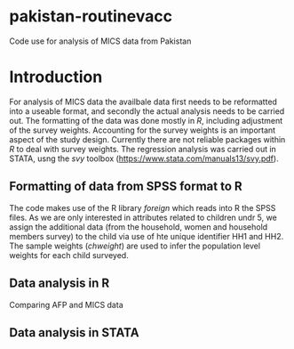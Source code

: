# pakistan-routinevacc
Code use for analysis of MICS data from Pakistan

# Introduction
For analysis of MICS data the availbale data first needs to be reformatted into a useable format, and secondly the actual analysis needs to be carried out. The formatting of the data was done mostly in _R_, including adjustment of the survey weights. Accounting for the survey weights is an important aspect of the study design. Currently there are not reliable packages within _R_ to deal with survey weights. The regression analysis was carried out in STATA, usng the _svy_ toolbox (https://www.stata.com/manuals13/svy.pdf). 

## Formatting of data from SPSS format to R

The code makes use of the R library _foreign_ which reads into R the SPSS files. As we are only interested in attributes related to children undr 5, we assign the additional data (from the household, women and household members survey) to the child via use of hte unique identifier HH1 and HH2. The sample weights (_chweight_) are used to infer the population level weights for each child surveyed.

## Data analysis in R

Comparing AFP and MICS data

## Data analysis in STATA
